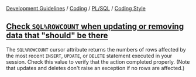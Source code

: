 [Development Guidelines](../../../../README.md) / [Coding](../../../../README.md#coding) / [PL/SQL](../../../../README.md#coding_pl_sql) / [Coding Style](../../../../doc/coding/pl_sql/coding_style.md)

## [Check `SQL%ROWCOUNT` when updating or removing data that "should" be there](../../../../doc/coding/pl_sql/coding_style.md#CheckUpdating)

The `SQL%ROWCOUNT` cursor attribute returns the numbers of rows affected by the most recent `INSERT`, `UPDATE`, or `DELETE` statement executed in your session. Check this value to verify that the action completed properly. (Note that updates and deletes don't raise an exception if no rows are affected.)
